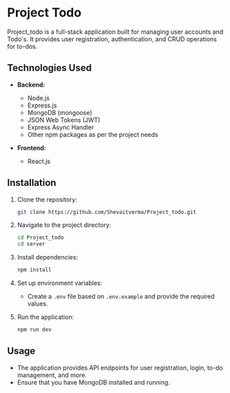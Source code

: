 # Project Todo
Project_todo is a full-stack application built for managing user accounts and Todo's. It provides user registration, authentication, and CRUD operations for to-dos.

## Technologies Used
- **Backend:**
  - Node.js
  - Express.js
  - MongoDB (mongoose)
  - JSON Web Tokens (JWT)
  - Express Async Handler
  - Other npm packages as per the project needs

- **Frontend:**
  - React.js 

## Installation
1. Clone the repository:

    ```bash
    git clone https://github.com/Shevaitverma/Project_todo.git
    ```

2. Navigate to the project directory:

    ```bash
    cd Project_todo
    cd server
    ```

3. Install dependencies:

    ```bash
    npm install
    ```

4. Set up environment variables:

    - Create a `.env` file based on `.env.example` and provide the required values.

5. Run the application:

    ```bash
    npm run dev
    ```

## Usage

- The application provides API endpoints for user registration, login, to-do management, and more.
- Ensure that you have MongoDB installed and running.
